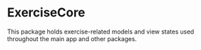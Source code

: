 # ExerciseCore

This package holds exercise-related models and view states used throughout the main app and other packages.
